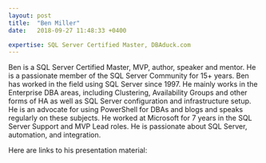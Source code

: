 ```yaml
---
layout: post
title:  "Ben Miller"
date:   2018-09-27 11:48:33 +0400

expertise: SQL Server Certified Master, DBAduck.com
---
```


Ben is a SQL Server Certified Master, MVP, author, speaker and mentor. He is a passionate member of the SQL Server Community for 15+ years. Ben has worked in the field using SQL Server since 1997. He mainly works in the Enterprise DBA areas, including Clustering, Availability Groups and other forms of HA as well as SQL Server configuration and infrastructure setup. He is an advocate for using PowerShell for DBAs and blogs and speaks regularly on these subjects. He worked at Microsoft for 7 years in the SQL Server Support and MVP Lead roles. He is passionate about SQL Server, automation, and integration.

Here are links to his presentation material:

